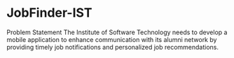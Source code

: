 # JobFinder-IST
Problem Statement The Institute of Software Technology needs to develop a mobile application to enhance communication with its alumni network by providing timely job notifications and personalized job recommendations. 
